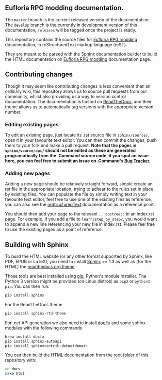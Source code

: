 ## Eufloria RPG modding documentation.

The `master` branch is the current released version of the documentation. The `develop` branch is the currently in development version of this documentation, `releases` will be tagged once the project is ready.

This repository contains the source files for [Eufloria RPG modding](http://erpgmodding-documentation.readthedocs.io/en/stable/) documentation,  in reStructuredText markup language (reST).

They are meant to be parsed with the [Sphinx](http://sphinx-doc.org/) documentation builder to build the HTML documentation on [Eufloria RPG modding](http://erpgmodding-documentation.readthedocs.io/en/stable/) documentation page.

## Contributing changes

Though it may seem like contributing changes is less convenient than an ordinary wiki, this repository allows us to source pull requests from our community, whilst also providing us a way to version control documentation. The documentation is hosted on [ReadTheDocs](https://readthedocs.org/), and their theme allows us to automatically tag versions with the appropriate version number.

### Editing existing pages

To edit an existing page, just locate its .rst source file in `sphinx/source/`, open it in your favourite text editor. You can then commit the changes, push them to your fork and make a pull request. **Note that the pages in `sphinx/source/api/` should not be edited as these are generated programatically from the .Command source code, if you spot an issue here, you can feel free to submit an issue on .Command's [Bug Tracker](https://wellfired.myjetbrains.com/youtrack/issues/DCOM).**

### Adding new pages

Adding a new page should be relatively straight forward, simple create an rst file in the appropriate location, trying to adhear to the rules set in place by existing files. You can populate the file by simply writing text in your favourite text editor, feel free to use one of the existing files as reference, you can also see the [reStructuredText](http://docutils.sourceforge.net/rst.html) documentation as a reference point.

You should then add your page to the relevant `.. toctree::` in an index.rst page. For example, if you add a file to `learn/step_by_step/`, you would want to append a new line referencing your new file in index.rst. Please feel free to use the existing pages as a point of reference.

## Building with Sphinx

To build the HTML website (or any other format supported by Sphinx, like PDF, EPUB or LaTeX), you need to install [Sphinx](http://sphinx-doc.org/) >= 1.3 as well as (for the HTML) the [readthedocs.org theme](https://github.com/snide/sphinx_rtd_theme).

Those tools are best installed using [pip](https://pip.pypa.io), Python's module installer. The Python 3 version might be provided (on Linux distros) as `pip3` or `python3-pip`. You can then run:

```sh
pip install sphinx
```

For the ReadTheDocs theme
```sh
pip install sphinx-rtd-theme
```

For .net API generation we also need to install [docFx](https://dotnet.github.io/docfx/) and some sphinx modules with the following commands
```sh
brew install docfx
pip install sphinx-autoapi
pip install sphinxcontrib-dotnetdomain
```

You can then build the HTML documentation from the root folder of this repository with:

```sh
cd docs
make html
```